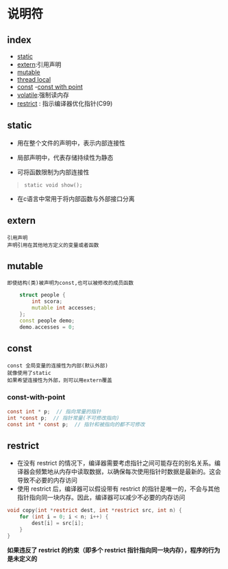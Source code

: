 # 说明符

## index
- [static](#static)
- [extern](#extern):引用声明
- [mutable](#mutable)
- [thread local](#thread-local)
- [const](#const)
  -[const with point](#const-with-point)
- [volatile](#volatile):强制读内存
- [restrict](#restrict) : 指示编译器优化指针(C99)


##	static
- 用在整个文件的声明中，表示内部连接性
- 局部声明中，代表存储持续性为静态

- 可将函数限制为内部连接性
> `static void show();`

- 在c语言中常用于将内部函数与外部接口分离

##	extern
	引用声明
	声明引用在其他地方定义的变量或者函数

##	mutable
	即使结构(类)被声明为const,也可以被修改的成员函数
```cpp
	struct people {
		int scora;
		mutable int accesses;
	};
	const people demo;
	demo.accesses = 0;
```

##	const
	const 全局变量的连接性为内部(默认外部)
	就像使用了static
	如果希望连接性为外部，则可以用extern覆盖

### const-with-point
```c
const int * p;  // 指向常量的指针
int *const p;  // 指针常量(不可修改指向)
const int * const p;  // 指针和被指向的都不可修改
```

## restrict
- 在没有 restrict 的情况下，编译器需要考虑指针之间可能存在的别名关系。编译器会频繁地从内存中读取数据，以确保每次使用指针时数据是最新的。这会导致不必要的内存访问
- 使用 restrict 后，编译器可以假设带有 restrict 的指针是唯一的，不会与其他指针指向同一块内存。因此，编译器可以减少不必要的内存访问

```c
void copy(int *restrict dest, int *restrict src, int n) {
    for (int i = 0; i < n; i++) {
        dest[i] = src[i];
    }
}
```
__如果违反了 restrict 的约束（即多个 restrict 指针指向同一块内存），程序的行为是未定义的__
